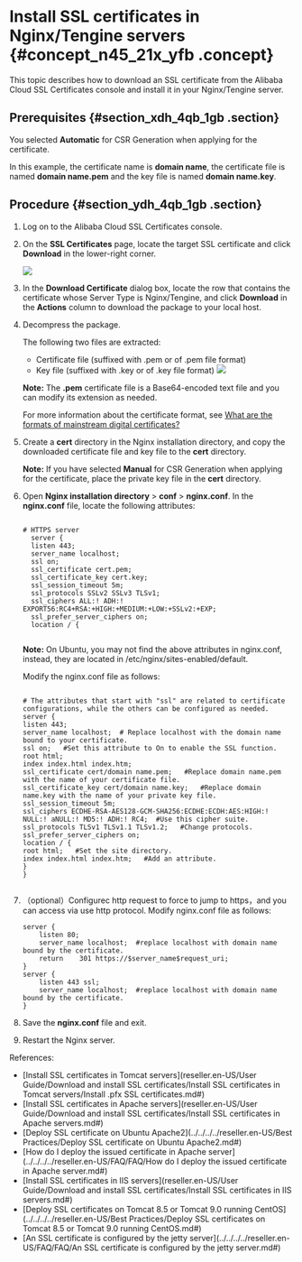 # Install SSL certificates in Nginx/Tengine servers {#concept_n45_21x_yfb .concept}

This topic describes how to download an SSL certificate from the Alibaba Cloud SSL Certificates console and install it in your Nginx/Tengine server.

## Prerequisites {#section_xdh_4qb_1gb .section}

You selected **Automatic** for CSR Generation when applying for the certificate.

In this example, the certificate name is **domain name**, the certificate file is named **domain name.pem** and the key file is named **domain name.key**.

## Procedure {#section_ydh_4qb_1gb .section}

1.  Log on to the Alibaba Cloud SSL Certificates console.
2.  On the **SSL Certificates** page, locate the target SSL certificate and click **Download** in the lower-right corner.

    ![](http://static-aliyun-doc.oss-cn-hangzhou.aliyuncs.com/assets/img/66242/156446765933499_en-US.png)

3.  In the **Download Certificate** dialog box, locate the row that contains the certificate whose Server Type is Nginx/Tengine, and click **Download** in the **Actions** column to download the package to your local host.
4.  Decompress the package.

    The following two files are extracted:

    -   Certificate file \(suffixed with .pem or of .pem file format\)
    -   Key file \(suffixed with .key or of .key file format\)
    ![](http://static-aliyun-doc.oss-cn-hangzhou.aliyuncs.com/assets/img/66002/156446765933690_en-US.png)

    **Note:** The **.pem** certificate file is a Base64-encoded text file and you can modify its extension as needed.

    For more information about the certificate format, see [What are the formats of mainstream digital certificates?](https://partners-intl.aliyun.com/help/faq-detail/42214.htm)

5.  Create a **cert** directory in the Nginx installation directory, and copy the downloaded certificate file and key file to the **cert** directory.

    **Note:** If you have selected **Manual** for CSR Generation when applying for the certificate, place the private key file in the **cert** directory.

6.  Open **Nginx installation directory** \> **conf** \> **nginx.conf**. In the **nginx.conf** file, locate the following attributes:

    ``` {#codeblock_nlm_9vo_0ps}
    
    # HTTPS server
      server {
      listen 443;
      server_name localhost;
      ssl on;
      ssl_certificate cert.pem;
      ssl_certificate_key cert.key;
      ssl_session_timeout 5m;
      ssl_protocols SSLv2 SSLv3 TLSv1;
      ssl_ciphers ALL:! ADH:! EXPORT56:RC4+RSA:+HIGH:+MEDIUM:+LOW:+SSLv2:+EXP;
      ssl_prefer_server_ciphers on;
      location / {
    						
    ```
    **Note:**  On Ubuntu, you may not find the above attributes in nginx.conf, instead, they are located in /etc/nginx/sites-enabled/default.
    
    Modify the nginx.conf file as follows:

    ``` {#codeblock_xt8_f4t_yvg}
    
    # The attributes that start with "ssl" are related to certificate configurations, while the others can be configured as needed.
    server {
    listen 443;
    server_name localhost;  # Replace localhost with the domain name bound to your certificate.
    ssl on;   #Set this attribute to On to enable the SSL function.
    root html;
    index index.html index.htm;
    ssl_certificate cert/domain name.pem;   #Replace domain name.pem with the name of your certificate file.
    ssl_certificate_key cert/domain name.key;   #Replace domain name.key with the name of your private key file.
    ssl_session_timeout 5m;
    ssl_ciphers ECDHE-RSA-AES128-GCM-SHA256:ECDHE:ECDH:AES:HIGH:! NULL:! aNULL:! MD5:! ADH:! RC4;  #Use this cipher suite.
    ssl_protocols TLSv1 TLSv1.1 TLSv1.2;   #Change protocols.
    ssl_prefer_server_ciphers on;   
    location / {
    root html;   #Set the site directory.
    index index.html index.htm;   #Add an attribute.
    }
    }
    							
    ```

7.  （optional）Configurec http request to force to jump to https，and you can access via use http protocol. Modify nginx.conf file as follows:

    ``` {#codeblock_487_ck7_4vn}
    server {
        listen 80;
        server_name localhost;  #replace localhost with domain name bound by the certificate.
        return    301 https://$server_name$request_uri; 
    }
    server { 
        listen 443 ssl; 
        server_name localhost;  #replace localhost with domain name bound by the certificate.
    }
    ```

8.  Save the **nginx.conf** file and exit.
9.  Restart the Nginx server.

References:

-   [Install SSL certificates in Tomcat servers](reseller.en-US/User Guide/Download and install SSL certificates/Install SSL certificates in Tomcat servers/Install .pfx SSL certificates.md#)
-   [Install SSL certificates in Apache servers](reseller.en-US/User Guide/Download and install SSL certificates/Install SSL certificates in Apache servers.md#)
-   [Deploy SSL certificate on Ubuntu Apache2](../../../../reseller.en-US/Best Practices/Deploy SSL certificate on Ubuntu Apache2.md#)
-   [How do I deploy the issued certificate in Apache server](../../../../reseller.en-US/FAQ/FAQ/How do I deploy the issued certificate in Apache server.md#)
-   [Install SSL certificates in IIS servers](reseller.en-US/User Guide/Download and install SSL certificates/Install SSL certificates in IIS servers.md#)
-   [Deploy SSL certificates on Tomcat 8.5 or Tomcat 9.0 running CentOS](../../../../reseller.en-US/Best Practices/Deploy SSL certificates on Tomcat 8.5 or Tomcat 9.0 running CentOS.md#)
-   [An SSL certificate is configured by the jetty server](../../../../reseller.en-US/FAQ/FAQ/An SSL certificate is configured by the jetty server.md#)

